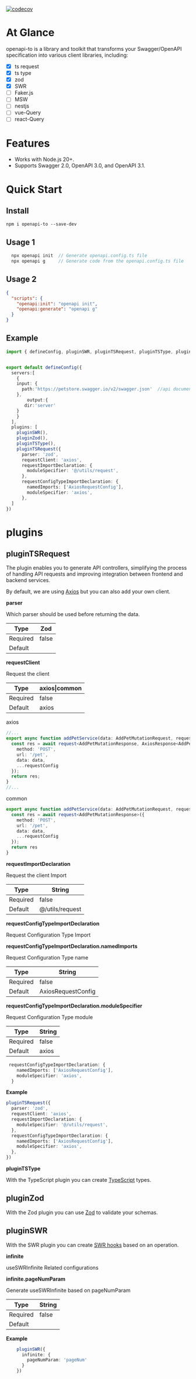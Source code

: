 [![codecov](https://codecov.io/github/Vc-great/openapi-to/branch/V2/graph/badge.svg?token=5UB04YYCEB)](https://codecov.io/github/Vc-great/openapi-to)

# At Glance
openapi-to is a library and toolkit that transforms your Swagger/OpenAPI specification into various client libraries, including:
+ [x] ts request
+ [x] ts type
+ [x] zod
+ [x] SWR
+ [ ] Faker.js
+ [ ] MSW
+ [ ] nestjs
+ [ ] vue-Query
+ [ ] react-Query

# Features
- Works with Node.js 20+.
- Supports Swagger 2.0, OpenAPI 3.0, and OpenAPI 3.1.

# Quick Start
## Install
```shell [npm]
npm i openapi-to --save-dev
```


## Usage 1
```js
  npx openapi init  // Generate openapi.config.ts file
  npx openapi g     // Generate code from the openapi.config.ts file
```

## Usage 2
```json [package.json]
{
  "scripts": {
    "openapi:init": "openapi init",
    "openapi:generate": "openapi g"
  }
}
```
## Example
```typescript twoslash [single]
import { defineConfig, pluginSWR, pluginTSRequest, pluginTSType, pluginZod } from 'openapi-to'


export default defineConfig({
  servers:[
    {
    input: {
      path:'https://petstore.swagger.io/v2/swagger.json'  //api documentation url
    },
        output:{
       dir:'server'
    }
    }
  ],
  plugins: [
    pluginSWR(),
    pluginZod(),
    pluginTSType(),
    pluginTSRequest({
      parser: 'zod',
      requestClient: 'axios',
      requestImportDeclaration: {
        moduleSpecifier: '@/utils/request',
      },
      requestConfigTypeImportDeclaration: {
        namedImports: ['AxiosRequestConfig'],
        moduleSpecifier: 'axios',
      },
  ]
})
```

# plugins
## pluginTSRequest

The  plugin enables you to generate API controllers, simplifying the process of handling API requests and improving integration between frontend and backend services.

By default, we are using [Axios](https://axios-http.com/docs/intro) but you can also add your own client.

**parser**

Which parser should be used before returning the data.

| Type     | Zod   |
| -------- | ----- |
| Required | false |
| Default  |       |

**requestClient**

Request the client

| Type     | axios\|common |
| -------- | ------------- |
| Required | false         |
| Default  | axios         |

axios

```ts
//...
export async function addPetService(data: AddPetMutationRequest, requestConfig?: Partial<AxiosRequestConfig<AddPetMutationRequest>>) {
  const res = await request<AddPetMutationResponse, AxiosResponse<AddPetMutationResponse, AddPetMutationRequest>, AddPetMutationRequest>({
    method: 'POST',
    url: '/pet',
    data: data,
    ...requestConfig
  });
  return res;
}
//...
```

common

```ts
export async function addPetService(data: AddPetMutationRequest, requestConfig?: Partial<AxiosRequestConfig>) {
  const res = await request<AddPetMutationResponse>({
    method: 'POST',
    url: '/pet',
    data: data,
    ...requestConfig
  });
  return res
}
```

**requestImportDeclaration**

Request the client Import

| Type     | String          |
| -------- | --------------- |
| Required | false           |
| Default  | @/utils/request |

**requestConfigTypeImportDeclaration**

Request Configuration Type Import

**requestConfigTypeImportDeclaration.namedImports**

Request Configuration Type name

| Type     | String             |
| -------- | ------------------ |
| Required | false              |
| Default  | AxiosRequestConfig |

**requestConfigTypeImportDeclaration.moduleSpecifier**

Request Configuration Type module

| Type     | String |
| -------- | ------ |
| Required | false  |
| Default  | axios  |

```ts
 requestConfigTypeImportDeclaration: {
    namedImports: ['AxiosRequestConfig'],
    moduleSpecifier: 'axios',
  }
```

**Example**

```ts
pluginTSRequest({
  parser: 'zod',
  requestClient: 'axios',
  requestImportDeclaration: {
    moduleSpecifier: '@/utils/request',
  },
  requestConfigTypeImportDeclaration: {
    namedImports: ['AxiosRequestConfig'],
    moduleSpecifier: 'axios',
  },
})
```



**pluginTSType**

With the TypeScript plugin you can create [TypeScript](https://www.typescriptlang.org/) types.




## pluginZod
With the Zod plugin you can use [Zod](https://zod.dev/) to validate your schemas.

## pluginSWR

With the SWR plugin you can create [SWR hooks](https://swr.vercel.app/) based on an operation.



**infinite**

useSWRInfinite Related configurations

**infinite.pageNumParam**

Generate useSWRInfinite based on pageNumParam

| Type     | String |
| -------- | ------ |
| Required | false  |
| Default  |        |

**Example**

```ts
    pluginSWR({
      infinite: {
        pageNumParam: 'pageNum'
      }
    })
```


